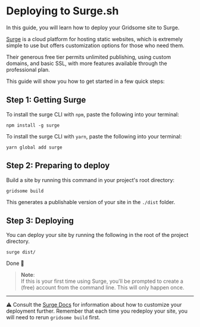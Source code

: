 # Deploying to Surge.sh

In this guide, you will learn how to deploy your Gridsome site to Surge.

[Surge](https://surge.sh/) is a cloud platform for hosting static websites, which is extremely simple to use but offers customization options for those who need them.

Their generous free tier permits unlimited publishing, using custom domains, and basic SSL, with more features available through the professional plan.

This guide will show you how to get started in a few quick steps:

## Step 1: Getting Surge

To install the surge CLI with `npm`, paste the following into your terminal:

```shell
npm install -g surge
```

To install the surge CLI with `yarn`, paste the following into your terminal:

```shell
yarn global add surge
```

## Step 2: Preparing to deploy

Build a site by running this command in your project's root directory:

```shell
gridsome build
```

This generates a publishable version of your site in the `./dist` folder.

## Step 3: Deploying

You can deploy your site by running the following in the root of the project directory.

```shell
surge dist/
```

Done 🙂

>
> __Note__: <br/>
> If this is your first time using Surge, you'll be prompted to create a (free) account from the command line. This will only happen once.
>

---

⚠️ Consult the [Surge Docs](https://surge.sh/help/) for information about how to customize your deployment further. Remember that each time you redeploy your site, you will need to rerun `gridsome build` first.
